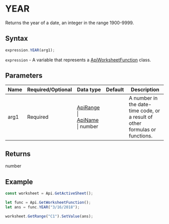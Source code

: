 # YEAR

Returns the year of a date, an integer in the range 1900-9999.

## Syntax

```javascript
expression.YEAR(arg1);
```

`expression` - A variable that represents a [ApiWorksheetFunction](../ApiWorksheetFunction.md) class.

## Parameters

| **Name** | **Required/Optional** | **Data type** | **Default** | **Description** |
| ------------- | ------------- | ------------- | ------------- | ------------- |
| arg1 | Required | [ApiRange](../../ApiRange/ApiRange.md) \| [ApiName](../../ApiName/ApiName.md) \| number |  | A number in the date-time code, or a result of other formulas or functions. |

## Returns

number

## Example



```javascript editor-xlsx
const worksheet = Api.GetActiveSheet();

let func = Api.GetWorksheetFunction();
let ans = func.YEAR("3/16/2018");

worksheet.GetRange("C1").SetValue(ans);

```
